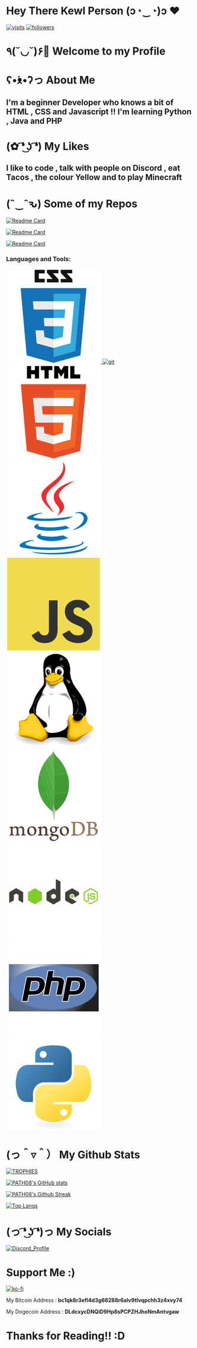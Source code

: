 # Hey There Kewl Person (ɔ◔‿◔)ɔ ♥

[![visits](https://komarev.com/ghpvc/?username=PATH08&color=yellow&style=plastic-square)](https://github.com/PATH08) [![followers](https://img.shields.io/github/followers/PATH08?label=Followers&style=social)](https://github.com/PATH08?tab=followers)

# ٩(˘◡˘)۶🍾 Welcome to my Profile

# ʕ•́ᴥ•̀ʔっ About Me
## I'm a beginner Developer who knows a bit of HTML , CSS and Javascript !! I'm learning  Python , Java and PHP 

# (✿ ͡❛ ͜ʖ ͡❛) My Likes
## I like to code , talk with people on Discord , eat Tacos , the colour Yellow and to play Minecraft

# (ˆ‿ˆԅ) Some of my Repos

[![Readme Card](https://github-readme-stats.vercel.app/api/pin/?username=PATH08&repo=PATH08.github.io&theme=omni&show_owner=true)](https://github.com/PATH08/PATH08.github.io)    

[![Readme Card](https://github-readme-stats.vercel.app/api/pin/?username=PATH08&repo=AyyOrange&theme=omni&show_owner=true)](https://github.com/PATH08/AyyOrange)

[![Readme Card](https://github-readme-stats.vercel.app/api/pin/?username=PATH08&repo=sanitizer.ml&theme=omni&show_owner=true)](https://github.com/PATH08/sanitizer.ml)

### Languages and Tools:

[![css3](https://raw.githubusercontent.com/devicons/devicon/master/icons/css3/css3-original-wordmark.svg) ](https://www.w3schools.com/css/) [ ![git](https://www.vectorlogo.zone/logos/git-scm/git-scm-icon.svg) ](https://git-scm.com/) [ ![html5](https://raw.githubusercontent.com/devicons/devicon/master/icons/html5/html5-original-wordmark.svg) ](https://www.w3.org/html/) [ ![java](https://raw.githubusercontent.com/devicons/devicon/master/icons/java/java-original.svg) ](https://www.java.com) [ ![javascript](https://raw.githubusercontent.com/devicons/devicon/master/icons/javascript/javascript-original.svg) ](https://developer.mozilla.org/en-US/docs/Web/JavaScript) [ ![linux](https://raw.githubusercontent.com/devicons/devicon/master/icons/linux/linux-original.svg) ](https://www.linux.org/) [ ![mongodb](https://raw.githubusercontent.com/devicons/devicon/master/icons/mongodb/mongodb-original-wordmark.svg) ](https://www.mongodb.com/) [ ![nodejs](https://raw.githubusercontent.com/devicons/devicon/master/icons/nodejs/nodejs-original-wordmark.svg) ](https://nodejs.org) [ ![php](https://raw.githubusercontent.com/devicons/devicon/master/icons/php/php-original.svg) ](https://www.php.net) [![python](https://raw.githubusercontent.com/devicons/devicon/master/icons/python/python-original.svg)](https://www.python.org)


# (っ＾▿＾） My Github Stats

[![TROPHIES](https://github-profile-trophy.vercel.app/?username=PATH08&theme=radical)](https://github.com/PATH08)

[![PATH08's GitHub stats](https://github-readme-stats.vercel.app/api?username=PATH08&theme=omni&show_icons=true)](https://github.com/PATH08)

[![PATH08's Github Streak](https://github-readme-streak-stats.herokuapp.com?user=PATH08&theme=omni)](https://github.com/PATH08)

[![Top Langs](https://github-readme-stats.vercel.app/api/top-langs/?username=PATH08&layout=compact&theme=omni)](https://github.com/PATH08)

# (っ ͡❛ ͜ʖ ͡❛)っ My Socials

[![Discord_Profile](https://discord.c99.nl/widget/theme-2/560347189142880281.png)](https://discord.com/users/560347189142880281)

# Support Me :)

[![ko-fi](https://ko-fi.com/img/githubbutton_sm.svg)](https://ko-fi.com/PATH08)

My Bitcoin Address  : **bc1qk8r3efl4d3g68288r6alv9tlvqpchh3z4xvy74**

My Dogecoin Address : **DLdcxycDNQiD9Hp8sPCPZHJhoNmAntvgaw**


# Thanks for Reading!! :D

